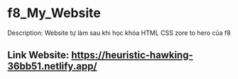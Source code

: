 # f8_My_Website
Description: Website tự làm sau khi học khóa HTML CSS zore to hero của f8
## Link Website: https://heuristic-hawking-36bb51.netlify.app/
